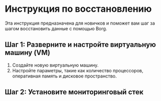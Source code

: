 # Инструкция по восстановлению

Эта инструкция предназначена для новичков и поможет вам шаг за шагом восстановить данные с помощью Borg.

## Шаг 1: Разверните и настройте виртуальную машину (VM)

1. Создайте новую виртуальную машину.
2. Настройте параметры, такие как количество процессоров, оперативная память и дисковое пространство.

## Шаг 2: Установите мониторинговый стек
